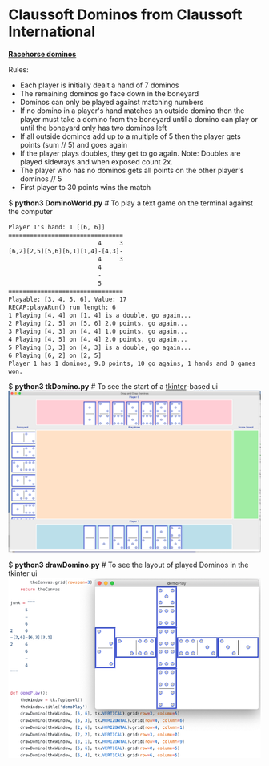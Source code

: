 # Claussoft Dominos from Claussoft International
[__Racehorse dominos__](http://www.dominorules.com/racehorse)

Rules:
* Each player is initially dealt a hand of 7 dominos
* The remaining dominos go face down in the boneyard
* Dominos can only be played against matching numbers
* If no domino in a player's hand matches an outside domino then the player must take a domino from the boneyard until a domino can play or until the boneyard only has two dominos left
* If all outside dominos add up to a multiple of 5 then the player gets points (sum // 5) and goes again
* If the player plays doubles, they get to go again.  Note: Doubles are played sideways and when exposed count 2x.
* The player who has no dominos gets all points on the other player's dominos // 5
* First player to 30 points wins the match

$ __python3 DominoWorld.py__  # To play a text game on the terminal against the computer
```
Player 1's hand: 1 [[6, 6]]
================================
                         4     3
[6,2][2,5][5,6][6,1][1,4]-[4,3]-
                         4     3
                         4
                         -
                         5
================================
Playable: [3, 4, 5, 6], Value: 17
RECAP:playARun() run length: 6
1 Playing [4, 4] on [1, 4] is a double, go again...
2 Playing [2, 5] on [5, 6] 2.0 points, go again...
3 Playing [4, 3] on [4, 4] 1.0 points, go again...
4 Playing [4, 5] on [4, 4] 2.0 points, go again...
5 Playing [3, 3] on [4, 3] is a double, go again...
6 Playing [6, 2] on [2, 5]
Player 1 has 1 dominos, 9.0 points, 10 go agains, 1 hands and 0 games won.
```

$ __python3 tkDomino.py__  # To see the start of a [tkinter](https://docs.python.org/3/library/tk.html)-based ui
![tkDomino.py.png](images/tkDomino.py.png)

$ __python3 drawDomino.py__  # To see the layout of played Dominos in the tkinter ui
![drawDomino.py.png](images/drawDomino.py.png)
